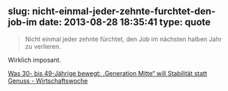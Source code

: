 slug: nicht-einmal-jeder-zehnte-furchtet-den-job-im
date: 2013-08-28 18:35:41
type: quote
---

> Nicht einmal jeder zehnte fürchtet, den Job im nächsten halben Jahr zu verlieren.

Wirklich imposant.

 [Was 30- bis 49-Jährige bewegt: „Generation Mitte“ will Stabilität statt Genuss - Wirtschaftswoche](http://www.wiwo.de/politik/deutschland/was-30-bis-49-jaehrige-bewegt-generation-mitte-will-stabilitaet-statt-genuss/8706046.html)
